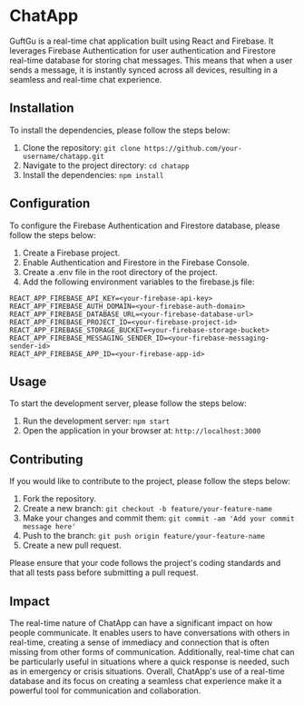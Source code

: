 # ChatApp

GuftGu is a real-time chat application built using React and Firebase. It leverages Firebase Authentication for user authentication and Firestore real-time database for storing chat messages. This means that when a user sends a message, it is instantly synced across all devices, resulting in a seamless and real-time chat experience.

## Installation

To install the dependencies, please follow the steps below:

1. Clone the repository: `git clone https://github.com/your-username/chatapp.git`
2. Navigate to the project directory: `cd chatapp`
3. Install the dependencies: `npm install`

## Configuration

To configure the Firebase Authentication and Firestore database, please follow the steps below:

1. Create a Firebase project.
2. Enable Authentication and Firestore in the Firebase Console.
3. Create a .env file in the root directory of the project.
4. Add the following environment variables to the firebase.js file:
```
REACT_APP_FIREBASE_API_KEY=<your-firebase-api-key>
REACT_APP_FIREBASE_AUTH_DOMAIN=<your-firebase-auth-domain>
REACT_APP_FIREBASE_DATABASE_URL=<your-firebase-database-url>
REACT_APP_FIREBASE_PROJECT_ID=<your-firebase-project-id>
REACT_APP_FIREBASE_STORAGE_BUCKET=<your-firebase-storage-bucket>
REACT_APP_FIREBASE_MESSAGING_SENDER_ID=<your-firebase-messaging-sender-id>
REACT_APP_FIREBASE_APP_ID=<your-firebase-app-id>
```

## Usage

To start the development server, please follow the steps below:

1. Run the development server: `npm start`
2. Open the application in your browser at: `http://localhost:3000`

## Contributing

If you would like to contribute to the project, please follow the steps below:

1. Fork the repository.
2. Create a new branch: `git checkout -b feature/your-feature-name`
3. Make your changes and commit them: `git commit -am 'Add your commit message here'`
4. Push to the branch: `git push origin feature/your-feature-name`
5. Create a new pull request.

Please ensure that your code follows the project's coding standards and that all tests pass before submitting a pull request.

## Impact

The real-time nature of ChatApp can have a significant impact on how people communicate. It enables users to have conversations with others in real-time, creating a sense of immediacy and connection that is often missing from other forms of communication. Additionally, real-time chat can be particularly useful in situations where a quick response is needed, such as in emergency or crisis situations.
Overall, ChatApp's use of a real-time database and its focus on creating a seamless chat experience make it a powerful tool for communication and collaboration.

